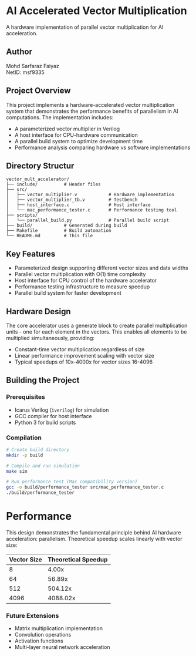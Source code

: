 # AI Accelerated Vector Multiplication

A hardware implementation of parallel vector multiplication for AI acceleration.

## Author
Mohd Sarfaraz Faiyaz  
NetID: msf9335

## Project Overview
This project implements a hardware-accelerated vector multiplication system that demonstrates the performance benefits of parallelism in AI computations. The implementation includes:

- A parameterized vector multiplier in Verilog
- A host interface for CPU-hardware communication
- A parallel build system to optimize development time
- Performance analysis comparing hardware vs software implementations

## Directory Structur
```
vector_mult_accelerator/
├── include/          # Header files
├── src/
│   ├── vector_multiplier.v            # Hardware implementation
│   ├── vector_multiplier_tb.v         # Testbench
│   ├── host_interface.c               # Host interface
│   └── mac_performance_tester.c       # Performance testing tool
├── scripts/
│   └── parallel_build.py              # Parallel build script
├── build/            # Generated during build
├── Makefile          # Build automation
└── README.md         # This file
```
## Key Features
- Parameterized design supporting different vector sizes and data widths
- Parallel vector multiplication with O(1) time complexity
- Host interface for CPU control of the hardware accelerator
- Performance testing infrastructure to measure speedup
- Parallel build system for faster development

## Hardware Design
The core accelerator uses a generate block to create parallel multiplication units - one for each element in the vectors. This enables all elements to be multiplied simultaneously, providing:
- Constant-time vector multiplication regardless of size
- Linear performance improvement scaling with vector size
- Typical speedups of 10x-4000x for vector sizes 16-4096

## Building the Project

### Prerequisites
- Icarus Verilog (`iverilog`) for simulation
- GCC compiler for host interface
- Python 3 for build scripts

### Compilation
```bash
# Create build directory
mkdir -p build

# Compile and run simulation
make sim

# Run performance test (Mac compatibility version)
gcc -o build/performance_tester src/mac_performance_tester.c
./build/performance_tester
```

# Performance
This design demonstrates the fundamental principle behind AI hardware acceleration: parallelism. Theoretical speedup scales linearly with vector size:

| Vector Size | Theoretical Speedup |
|-------------|---------------------|
| 8           | 4.00x              |
| 64          | 56.89x             |
| 512         | 504.12x            |
| 4096        | 4088.02x           |

### Future Extensions
- Matrix multiplication implementation
- Convolution operations
- Activation functions
- Multi-layer neural network acceleration
